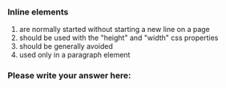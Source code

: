 ### Inline elements  

1. are normally started without starting a new line on a page
2. should be used with the "height" and "width" css properties
3. should be generally avoided
3. used only in a paragraph element

### Please write your answer here:

